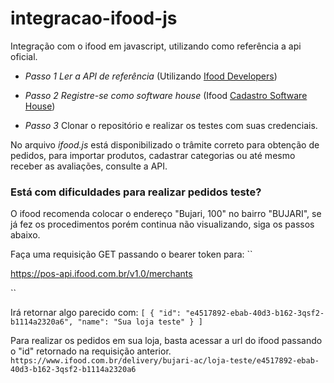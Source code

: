 # integracao-ifood-js
Integração com o ifood em javascript, utilizando como referência a api oficial.

- *Passo 1*
*Ler a API de referência* (Utilizando [Ifood Developers](https://developer.ifood.com.br/reference#autentica%C3%A7%C3%A3o2))

- *Passo 2*
*Registre-se como software house* (Ifood [Cadastro Software House](https://developer.ifood.com.br/page/cadastro-sh))

- *Passo 3*
Clonar o repositório e realizar os testes com suas credenciais.

No arquivo *ifood.js* está disponibilizado o trâmite correto para obtenção de pedidos, para importar produtos, cadastrar categorias ou até mesmo receber as avaliações, consulte a API.

### Está com dificuldades para realizar pedidos teste?
O ifood recomenda colocar o endereço "Bujari, 100" no bairro "BUJARI", se já fez os procedimentos porém continua não visualizando, siga os passos abaixo.

Faça uma requisição GET passando o bearer token para:
``

https://pos-api.ifood.com.br/v1.0/merchants

``

Irá retornar algo parecido com:
``
[
    {
        "id": "e4517892-ebab-40d3-b162-3qsf2-b1114a2320a6",
        "name": "Sua loja teste"
    }
]
``

Para realizar os pedidos em sua loja, basta acessar a url do ifood passando o "id" retornado na requisição anterior.
``
https://www.ifood.com.br/delivery/bujari-ac/loja-teste/e4517892-ebab-40d3-b162-3qsf2-b1114a2320a6
``